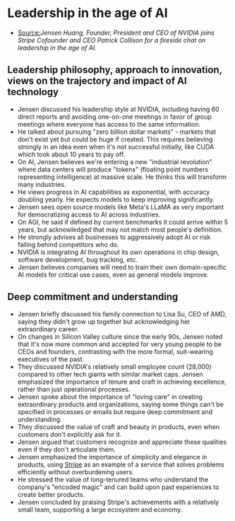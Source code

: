 # Leadership in the age of AI

* [Source:](https://www.youtube.com/watch?v=8Pfa8kPjUio)*Jensen Huang, Founder, President and CEO of NVIDIA joins Stripe Cofounder and CEO Patrick Collison for a fireside chat on leadership in the age of AI.*

## Leadership philosophy, approach to innovation, views on the trajectory and impact of AI technology

* Jensen discussed his leadership style at NVIDIA, including having 60 direct reports and avoiding one-on-one meetings in favor of group meetings where everyone has access to the same information.
* He talked about pursuing "zero billion dollar markets" - markets that don't exist yet but could be huge if created. This requires believing strongly in an idea even when it's not successful initially, like CUDA which took about 10 years to pay off.
* On AI, Jensen believes we're entering a new "industrial revolution" where data centers will produce "tokens" (floating point numbers representing intelligence) at massive scale. He thinks this will transform many industries.
* He views progress in AI capabilities as exponential, with accuracy doubling yearly. He expects models to keep improving significantly.
* Jensen sees open source models like Meta's LLaMA as very important for democratizing access to AI across industries.
* On AGI, he said if defined by current benchmarks it could arrive within 5 years, but acknowledged that may not match most people's definition.
* He strongly advises all businesses to aggressively adopt AI or risk falling behind competitors who do.
* NVIDIA is integrating AI throughout its own operations in chip design, software development, bug tracking, etc.
* Jensen believes companies will need to train their own domain-specific AI models for critical use cases, even as general models improve.

## Deep commitment and understanding

* Jensen briefly discussed his family connection to Lisa Su, CEO of AMD, saying they didn't grow up together but acknowledging her extraordinary career.
* On changes in Silicon Valley culture since the early 90s, Jensen noted that it's now more common and accepted for very young people to be CEOs and founders, contrasting with the more formal, suit-wearing executives of the past.
* They discussed NVIDIA's relatively small employee count (28,000) compared to other tech giants with similar market caps. Jensen emphasized the importance of tenure and craft in achieving excellence, rather than just operational processes.
* Jensen spoke about the importance of "loving care" in creating extraordinary products and organizations, saying some things can't be specified in processes or emails but require deep commitment and understanding.
* They discussed the value of craft and beauty in products, even when customers don't explicitly ask for it. 
* Jensen argued that customers recognize and appreciate these qualities even if they don't articulate them.
* Jensen emphasized the importance of simplicity and elegance in products, using [Stripe](https://stripe.com/) as an example of a service that solves problems efficiently without overburdening users.
* He stressed the value of long-tenured teams who understand the company's "encoded magic" and can build upon past experiences to create better products.
* Jensen concluded by praising Stripe's achievements with a relatively small team, supporting a large ecosystem and economy.


